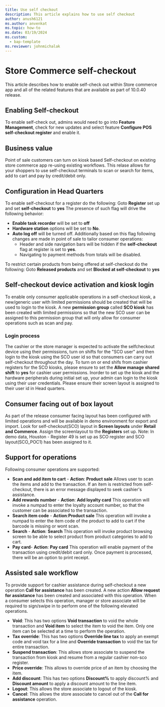 ```yaml
---
title: Use self checkout
description: This article explains how to use self checkout
author: anush6121
ms.author: anvenkat 
ms.topic: how-to 
ms.date: 03/19/2024
ms.custom: 
  - bap-template
ms.reviewer: johnmichalak
---
```


# Store Commerce self-checkout

This article describes how to enable self-check out within Store commerce app and all of the related features that are available as part of 10.0.40 release.

## Enabling Self-checkout
To enable self-check out, admins would need to go into **Feature Management**, check for new updates and select feature **Configure POS self-checkout register** and enable it.

## Business value
Point of sale customers can turn on kiosk based Self-checkout on existing store commerce app re-using existing workflows.
This relase allows for your shoppers to use self-checkout terminals to scan or search for items, add to cart and pay by credit/debit only.

## Configuration in Head Quarters
To enable self-checkout for a register do the following:
Goto **Register** set up and set **self-checkout** to **yes**
The presence of such flag will drive the following behavior:
- **Enable task recorder** will be set to **off**
- **Hardware station** options will be set to **No**.
- **Auto log off** will be turned off.
Additionally based on this flag following changes are made in point of sale to tailor consumer operations:
  - Header and side navigation bars will be hidden if the **self-checkout** flag at register is set to **yes**.
  - Navigating to payment methods from totals will be disabled.

To restrict certain products from being offered at self-checkout do the following:
Goto **Released products** and set **Blocked at self-checkout** to **yes**

## Self-checkout device activation and kiosk login
To enable only consumer applicable operations in a self-checkout kiosk, a new/generic user with limited permissions should be created that will be used to login to the kiosk.
A new **permission group** called **SCO kiosk** has been created with limited permissions so that the new SCO user can be assigned to this permission group that will only allow for consumer operations such as scan and pay.

### Login process
The cashier or the store manager is expected to activate the selfcheckout device using their permissions, turn on shifts for the "SCO user" and then login to the kiosk using the SCO user id so that consumers can carry out self-checkout throughout the day.
To turn on or end shifs from cashier registers for the SCO kiosks, please ensure to set the **Allow manage shared shift** to **yes** for cashier user permissions.
Inorder to set up the kiosk and the hardware peripherals during initial set up, your admin can login to the kiosk using their user credentials. Please ensure their screen layout is assigned to their user id in Head quarters.

## Consumer facing out of box layout
As part of the release consumer facing layout has been configured with limited operations and will be available in demo environment for export and import. Look for self-checkout(SCO) layout in **Screen layouts** under **Retail and Commerce**.
Assign the screenlayout to the **Registers** set up. 
Note: In demo data, Houston - Register 49 is set up as SCO register and SCO layout(SCO_POC1) has been assigned to it.

## Support for operations
Following consumer operations are supported:
- **Scan and add item to cart** - **Action**: **Product sale** Allows user to scan the items and add to the transaction. If an item is restricted from self-checkout, there is an error message displayed to seek cashier's assistance.
- **Add rewards number** - **Action**: **Add loyalty card** This operation will invoke a numpad to enter the loyalty account number, so that the customer can be associated to the transaction.
- **Search item code** - **Action**:**Product sale** This operation will invoke a numpad to enter the item code of the product to add to cart if the barcode is missing or wont scan.
- **Search** - **Action**: **Search** This operation will invoke product browsing screen to be able to select product from product categories to add to cart.
- **Pay card**- **Action**: **Pay card** This operation will enable payment of the transaction using credit/debit card only.
Once payment is processed, there will be an option to print receipt.

## Assisted sale workflow
To provide support for cashier assistance during self-checkout a new operation **Call for assistance** has been created.
A new action **Allow request for assistance** has been created and associated with this operation. When a consumer selects this operation, manager or store associate will be required to sign/swipe in to perform one of the following elevated operations.
- **Void**: This has two options **Void transaction** to void the whole transaction and **Void item** to select the item to void the item. Only one item can be selected at a time to perform the operation.
- **Tax override**: This has two options **Override line tax** to apply an exempt code and void tax for a line and **Override transaction** to void the tax for entire transaction.
- **Suspend transaction**: This allows store associate to suspend the transaction from kiosk and resume from a regular cashier non-sco register.
- **Price override**: This allows to override price of an item by choosing the item.
- **Add discount**: This has two options **Discount%** to apply discount% and **Discount amount** to apply a discount amount to the line item.
- **Logout**: This allows the store associate to logout of the kiosk.
- **Cancel**: This allows the store associate to cancel out of the **Call for assistance** operation.

  

















